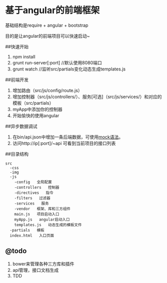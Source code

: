 # 基于angular的前端框架

基础结构是require + angular + bootstrap  
 
目的是让angular的前端项目可以快速启动~

##快速开始

1. npm install
2. grunt run-server[:port] //默认使用8080端口
3. grunt watch //监听src/partials变化动态生成templates.js

##前端开发

1. 增加路由（src/js/config/route.js）
2. 增加控制器（src/js/controllers/）、服务[可选]（src/js/services/）和对应的模板（src/partials）
3. myApp中添加你的控制器
4. 开始愉快的使用angular

##异步数据调试

1. 在bin/api.json中增加一条后端数据，可使用[mock语法](http://mockjs.com)。
2. 访问http://ip[:port]/~api 可看到当前项目的接口列表

##目录结构

    src
      -css
      -img
      -js
        -config   全局配置
        -controllers   控制器
        -directives   指令
        -filters   过滤器
        -services   服务
        -vendor   框架、库和三方组件
        main.js   项目启动入口
        myApp.js   angular启动入口
        templates.js   动态生成的模板文件
      -partials   模板
      index.html   入口页面


## @todo

1. bower来管理各种三方库和插件
2. api管理，接口文档生成
3. TDD
